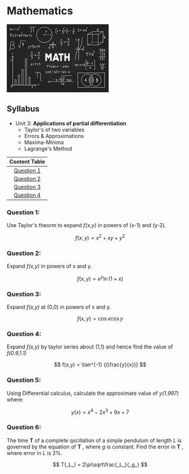 # Mathematics

![](maths.jpeg)

## Syllabus

- Unit 3: __Applications of partial differentiation__
  -  Taylor's of two variables
  -  Errors & Approximations
  -  Maxima-Minima
  - Lagrange's Method

| Content Table |
|:-------:|
| [Question 1](#question-1) |
| [Question 2](#question-2) |
| [Question 3](#question-3) |
| [Question 4](#question-4) |

### Question 1:

Use Taylor's theorm to expand _f(x,y)_ in powers of (x-1) and (y-2).

$$
f(x,y) = x^2 + xy + y^2
$$

### Question 2:

Expand _f(x,y)_  in powers of x and y.

$$
f(x,y) = e^y \ln (1+x)
$$

### Question 3: 

Expand _f(x,y)_ at (0,0) in powers of x and y.

$$
f(x,y)= \cos{x} \cos{y}
$$

### Question 4:

Expand _f(x,y)_ by taylor series about (1,1) and hence find the value of _f(0.9,1.1)_

$$
f(x,y) = \tan^{-1} {(\frac{y}{x})}
$$

### Question 5: 

Using Differential calculus, calculate the approximate value of _y(1.997)_ where:

$$
y(x) = x^4 - 2x^3 + 9x +7
$$

### Question 6: 

The time __T__ of a complete qscillation of a simple pendulum of length _L_ is governed by the equation of __T__ , where _g_ is constant. Find the error in __T__ , where error in _L_ is 2%.


$$
T(_L_) = 2\pi\sqrt\frac{_L_}{_g_}
$$











